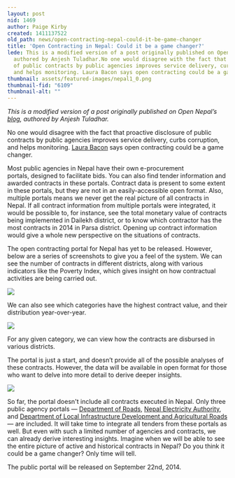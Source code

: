 ```yaml
---
layout: post
nid: 1469
author: Paige Kirby
created: 1411137522
old_path: news/open-contracting-nepal-could-it-be-game-changer
title: 'Open Contracting in Nepal: Could it be a game changer?'
lede: This is a modified version of a post originally published on Open Nepal’s blog,
  authored by Anjesh Tuladhar.No one would disagree with the fact that proactive disclosure
  of public contracts by public agencies improves service delivery, curbs corruption,
  and helps monitoring. Laura Bacon says open contracting could be a game changer.
thumbnail: assets/featured-images/nepal1_0.png
thumbnail-fid: "6109"
thumbnail-alt: ""
---
```


*This is a modified version of a post originally published on Open Nepal’s [blog](http://opennepal.net/blog/open-contracting-nepal-could-it-be-game-changer), authored by Anjesh Tuladhar.*

No one would disagree with the fact that proactive disclosure of public contracts by public agencies improves service delivery, curbs corruption, and helps monitoring. [Laura Bacon](http://www.opengovpartnership.org/blog/laura-bacon/2013/10/28/open-contracting-game-changer-opening-governments-busting-silos) says open contracting could be a game changer.

Most public agencies in Nepal have their own e-procurement portals, designed to facilitate bids. You can also find tender information and awarded contracts in these portals. Contract data is present to some extent in these portals, but they are not in an easily-accessible open format. Also, multiple portals means we never get the real picture of all contracts in Nepal. If all contract information from multiple portals were integrated, it would be possible to, for instance, see the total monetary value of contracts being implemented in Dailekh district, or to know which contractor has the most contracts in 2014 in Parsa district. Opening up contract information would give a whole new perspective on the situations of contracts.

The open contracting portal for Nepal has yet to be released. However, below are a series of screenshots to give you a feel of the system. We can see the number of contracts in different districts, along with various indicators like the Poverty Index, which gives insight on how contractual activities are being carried out.

![](/assets/inline-images/nepal2.png)

We can also see which categories have the highest contract value, and their distribution year-over-year.

![](/assets/inline-images/nepal3.png)

For any given category, we can view how the contracts are disbursed in various districts.

The portal is just a start, and doesn’t provide all of the possible analyses of these contracts. However, the data will be available in open format for those who want to delve into more detail to derive deeper insights.

![](/assets/inline-images/nepal4.png)

So far, the portal doesn't include all contracts executed in Nepal. Only three public agency portals — [Department of Roads](http://eproc.dor.gov.np/), [Nepal Electricity Authority](http://e-nea.org.np/), and [Department of Local Infrastructure Development and Agricultural Roads](http://www.dolidar.gov.np/) — are included. It will take time to integrate all tenders from these portals as well. But even with such a limited number of agencies and contracts, we can already derive interesting insights. Imagine when we will be able to see the entire picture of active and historical contracts in Nepal? Do you think it could be a game changer? Only time will tell.

The public portal will be released on September 22nd, 2014. 
